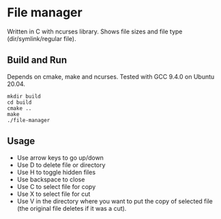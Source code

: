 # File manager

Written in C with ncurses library. Shows file sizes and file type (dir/symlink/regular file).

## Build and Run
Depends on cmake, make and ncurses. Tested with GCC 9.4.0 on Ubuntu 20.04.
```
mkdir build
cd build
cmake ..
make
./file-manager
```

## Usage
* Use arrow keys to go up/down
* Use D to delete file or directory
* Use H to toggle hidden files
* Use backspace to close
* Use C to select file for copy
* Use X to select file for cut
* Use V in the directory where you want to put the copy of selected file (the original file deletes if it was a cut).
